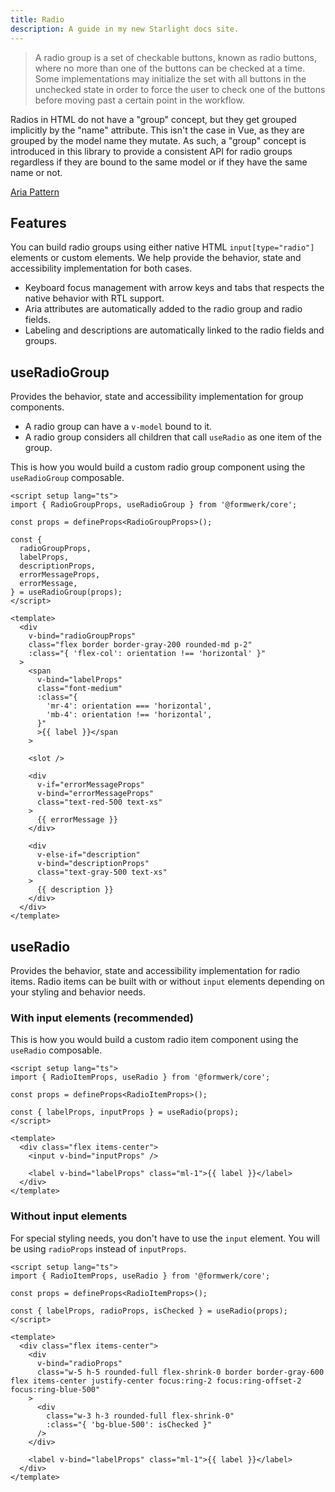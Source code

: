 ```yaml
---
title: Radio
description: A guide in my new Starlight docs site.
---
```


> A radio group is a set of checkable buttons, known as radio buttons, where no more than one of the buttons can be checked at a time. Some implementations may initialize the set with all buttons in the unchecked state in order to force the user to check one of the buttons before moving past a certain point in the workflow.

Radios in HTML do not have a "group" concept, but they get grouped implicitly by the "name" attribute. This isn't the case in Vue, as they are grouped by the model name they mutate. As such, a "group" concept is introduced in this library to provide a consistent API for radio groups regardless if they are bound to the same model or if they have the same name or not.

[Aria Pattern](https://www.w3.org/WAI/ARIA/apg/patterns/radio/)

## Features

You can build radio groups using either native HTML `input[type="radio"]` elements or custom elements. We help provide the behavior, state and accessibility implementation for both cases.

- Keyboard focus management with arrow keys and tabs that respects the native behavior with RTL support.
- Aria attributes are automatically added to the radio group and radio fields.
- Labeling and descriptions are automatically linked to the radio fields and groups.

## useRadioGroup

Provides the behavior, state and accessibility implementation for group components.

- A radio group can have a `v-model` bound to it.
- A radio group considers all children that call `useRadio` as one item of the group.

This is how you would build a custom radio group component using the `useRadioGroup` composable.

```vue
<script setup lang="ts">
import { RadioGroupProps, useRadioGroup } from '@formwerk/core';

const props = defineProps<RadioGroupProps>();

const {
  radioGroupProps,
  labelProps,
  descriptionProps,
  errorMessageProps,
  errorMessage,
} = useRadioGroup(props);
</script>

<template>
  <div
    v-bind="radioGroupProps"
    class="flex border border-gray-200 rounded-md p-2"
    :class="{ 'flex-col': orientation !== 'horizontal' }"
  >
    <span
      v-bind="labelProps"
      class="font-medium"
      :class="{
        'mr-4': orientation === 'horizontal',
        'mb-4': orientation !== 'horizontal',
      }"
      >{{ label }}</span
    >

    <slot />

    <div
      v-if="errorMessageProps"
      v-bind="errorMessageProps"
      class="text-red-500 text-xs"
    >
      {{ errorMessage }}
    </div>

    <div
      v-else-if="description"
      v-bind="descriptionProps"
      class="text-gray-500 text-xs"
    >
      {{ description }}
    </div>
  </div>
</template>
```

## useRadio

Provides the behavior, state and accessibility implementation for radio items. Radio items can be built with or without `input` elements depending on your styling and behavior needs.

### With input elements (recommended)

This is how you would build a custom radio item component using the `useRadio` composable.

```vue
<script setup lang="ts">
import { RadioItemProps, useRadio } from '@formwerk/core';

const props = defineProps<RadioItemProps>();

const { labelProps, inputProps } = useRadio(props);
</script>

<template>
  <div class="flex items-center">
    <input v-bind="inputProps" />

    <label v-bind="labelProps" class="ml-1">{{ label }}</label>
  </div>
</template>
```

### Without input elements

For special styling needs, you don't have to use the `input` element. You will be using `radioProps` instead of `inputProps`.

```vue
<script setup lang="ts">
import { RadioItemProps, useRadio } from '@formwerk/core';

const props = defineProps<RadioItemProps>();

const { labelProps, radioProps, isChecked } = useRadio(props);
</script>

<template>
  <div class="flex items-center">
    <div
      v-bind="radioProps"
      class="w-5 h-5 rounded-full flex-shrink-0 border border-gray-600 flex items-center justify-center focus:ring-2 focus:ring-offset-2 focus:ring-blue-500"
    >
      <div
        class="w-3 h-3 rounded-full flex-shrink-0"
        :class="{ 'bg-blue-500': isChecked }"
      />
    </div>

    <label v-bind="labelProps" class="ml-1">{{ label }}</label>
  </div>
</template>
```

